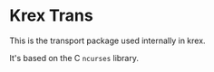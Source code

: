 # Krex Trans

This is the transport package used internally in krex.

It's based on the C `ncurses` library.

